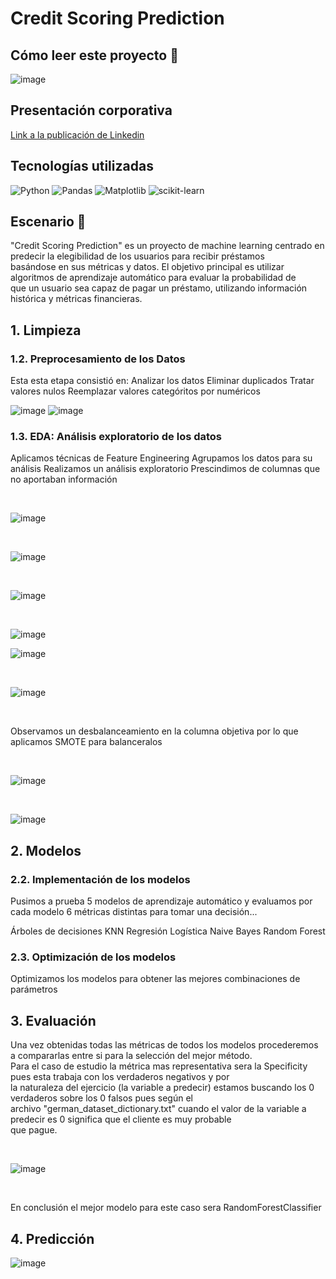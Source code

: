 <h1>Credit Scoring Prediction</h1>

<h2>Cómo leer este proyecto 📝</h2>

![image](https://github.com/pabloing93/credit-scoring-prediction/assets/32267303/294c6665-7037-49d3-864f-9897f475cb79)

<h2>Presentación corporativa</h2>

<a href="https://www.linkedin.com/posts/pabloing_machine-learning-credit-scoring-activity-7154233394342592512-Alj6/">Link a la publicación de Linkedin</a>


<h2>Tecnologías utilizadas </h2>

![Python](https://img.shields.io/badge/python-3670A0?style=for-the-badge&logo=python&logoColor=ffdd54) ![Pandas](https://img.shields.io/badge/pandas-%23150458.svg?style=for-the-badge&logo=pandas&logoColor=white) ![Matplotlib](https://img.shields.io/badge/Matplotlib-blue.svg?style=for-the-badge&logo=Matplotlib&logoColor=white) ![scikit-learn](https://img.shields.io/badge/scikit--learn-%23F7931E.svg?style=for-the-badge&logo=scikit-learn&logoColor=white)


<h2>Escenario 📝</h2>
"Credit Scoring Prediction" es un proyecto de machine learning centrado en predecir la elegibilidad de los usuarios para recibir préstamos <br>
basándose en sus métricas y datos. El objetivo principal es utilizar algoritmos de aprendizaje automático para evaluar la probabilidad de  <br>
que un usuario sea capaz de pagar un préstamo, utilizando información histórica y métricas financieras.<br>

<h2>1. Limpieza</h2>

<h3>1.2. Preprocesamiento de los Datos</h3>
Esta esta etapa consistió en:
Analizar los datos
Eliminar duplicados
Tratar valores nulos
Reemplazar valores categóritos por numéricos

![image](https://github.com/pabloing93/credit-scoring-prediction/assets/32267303/0e67a084-81b3-4887-897f-83b12e18d924)
![image](https://github.com/pabloing93/credit-scoring-prediction/assets/32267303/a9b20248-a543-4aa8-883a-330e62949cb2)



<h3>1.3. EDA: Análisis exploratorio de los datos</h3>

Aplicamos técnicas de Feature Engineering
Agrupamos los datos para su análisis 
Realizamos un análisis exploratorio
Prescindimos de columnas que no aportaban información

<br>

![image](https://github.com/pabloing93/credit-scoring-prediction/assets/130804905/668713bf-ec30-4e6a-8b5a-48378db69178)

<br>

![image](https://github.com/pabloing93/credit-scoring-prediction/assets/130804905/4929b68f-1c0b-4706-90ab-c13f37a7c97e)

<br>

![image](https://github.com/pabloing93/credit-scoring-prediction/assets/130804905/cf005d92-30ff-41b1-a052-b28f840adbc8)

<br>

![image](https://github.com/pabloing93/credit-scoring-prediction/assets/130804905/32cee3d2-e5b6-433d-8077-81e8b5e5370e)


![image](https://github.com/pabloing93/credit-scoring-prediction/assets/130804905/e8249962-3c51-41ad-bff1-d1c6887abead)

<br>

![image](https://github.com/pabloing93/credit-scoring-prediction/assets/130804905/b3323c2a-b8d4-4af2-8a44-e2f7fec31745)


<br>

Observamos un desbalanceamiento en la columna objetiva por lo que aplicamos SMOTE para balanceralos

<br>

![image](https://github.com/pabloing93/credit-scoring-prediction/assets/130804905/f59b30f7-9ba6-4fd4-9677-de552ef3164c)

<br>


![image](https://github.com/pabloing93/credit-scoring-prediction/assets/32267303/f1ac8d80-3b15-487f-b453-a41755adc462)


<h2>2. Modelos</h2>
<h3>2.2. Implementación de los modelos</h3>

Pusimos a prueba 5 modelos de aprendizaje automático y evaluamos por cada modelo 
6 métricas distintas para tomar una decisión...

Árboles de decisiones
KNN
Regresión Logística
Naive Bayes
Random Forest

<h3>2.3. Optimización de los modelos</h3>

Optimizamos los modelos para obtener las mejores combinaciones de parámetros

<h2>3. Evaluación</h2>

Una vez obtenidas todas las métricas de todos los modelos procederemos a compararlas entre si para la selección del mejor método. <br>
Para el caso de estudio la métrica mas representativa sera la Specificity pues esta trabaja con los verdaderos negativos y por <br>
la naturaleza del ejercicio (la variable a predecir) estamos buscando los 0 verdaderos sobre los 0 falsos pues según el <br>
archivo "german_dataset_dictionary.txt" cuando el valor de la variable a predecir es 0 significa que el cliente es muy probable <br>
que pague.

<br>

![image](https://github.com/pabloing93/credit-scoring-prediction/assets/130804905/514c9d26-259a-4e35-9747-f4e39815f853)

<br>

En conclusión el mejor modelo para este caso sera RandomForestClassifier

<h2>4. Predicción</h2>

![image](https://github.com/pabloing93/credit-scoring-prediction/assets/32267303/e70ec9f2-a083-46b5-a8b9-f41ea28bc006)














